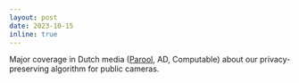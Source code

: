 ```yaml
---
layout: post
date: 2023-10-15
inline: true
---
```


Major coverage in Dutch media ([Parool](https://www.parool.nl/amsterdam/sta-je-op-beeld-in-amsterdam-nieuw-algoritme-maakt-je-volledig-onherkenbaar~bbe21539/), AD, Computable) about our privacy-preserving algorithm for public cameras.

